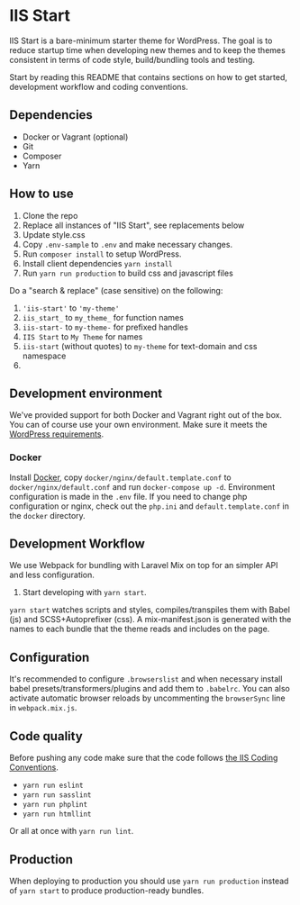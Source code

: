 # IIS Start

IIS Start is a bare-minimum starter theme for WordPress. The goal is to reduce startup time when developing
new themes and to keep the themes consistent in terms of code style, build/bundling tools and testing.

Start by reading this README that contains sections on how to get started, development workflow and coding conventions.

## Dependencies

- Docker or Vagrant (optional)
- Git
- Composer
- Yarn

## How to use

1. Clone the repo
2. Replace all instances of "IIS Start", see replacements below
3. Update style.css
4. Copy `.env-sample` to `.env` and make necessary changes.
4. Run `composer install` to setup WordPress.
5. Install client dependencies `yarn install`
6. Run `yarn run production` to build css and javascript files

Do a "search & replace" (case sensitive) on the following:

1. `'iis-start'` to `'my-theme'`
2. `iis_start_` to `my_theme_` for function names
3. `iis-start-` to `my-theme-` for prefixed handles
4. `IIS Start` to `My Theme` for names
5. `iis-start` (without quotes) to `my-theme` for text-domain and css namespace
6.

## Development environment

We've provided support for both Docker and Vagrant right out of the box. You can of course use your own environment. Make sure it meets the [WordPress requirements](https://wordpress.org/about/requirements/).

### Docker

Install [Docker](https://docs.docker.com/install/), copy `docker/nginx/default.template.conf` to `docker/nginx/default.conf` and run `docker-compose up -d`. Environment configuration is made in the `.env` file. If you need to change php configuration or nginx, check out the `php.ini` and `default.template.conf` in the `docker` directory.

## Development Workflow

We use Webpack for bundling with Laravel Mix on top for an simpler API and less configuration.

1. Start developing with `yarn start`.

`yarn start` watches scripts and styles, compiles/transpiles them with Babel (js) and SCSS+Autoprefixer (css).
A mix-manifest.json is generated with the names to each bundle that the theme reads and includes on the page.

## Configuration

It's recommended to configure `.browserslist` and when necessary install babel presets/transformers/plugins and add them to `.babelrc`. You can also activate automatic browser reloads by uncommenting the `browserSync` line in `webpack.mix.js`.

## Code quality

Before pushing any code make sure that the code follows [the IIS Coding Conventions](https://github.com/sewebb/iis-start/wiki/IIS-Coding-Conventions).

* `yarn run eslint`
* `yarn run sasslint`
* `yarn run phplint`
* `yarn run htmllint`

Or all at once with `yarn run lint`.

## Production

When deploying to production you should use `yarn run production` instead of `yarn start` to produce production-ready bundles.
